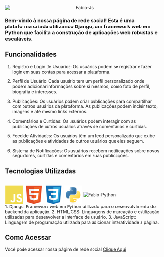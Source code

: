 <div style="text-align: center;">
  <img alt="Fabio-Js" src="https://github.com/Fabio-jr-SM/quazzy/assets/91484736/91ab8692-07c0-405a-9a9e-3334763c14ba" style="display: block; margin: 0 auto;">
</div>



### Bem-vindo à nossa página de rede social! Esta é uma plataforma criada utilizando Django, um framework web em Python que facilita a construção de aplicações web robustas e escaláveis.

## Funcionalidades
1. Registro e Login de Usuários: Os usuários podem se registrar e fazer login em suas contas para acessar a plataforma.

2. Perfil de Usuário: Cada usuário tem um perfil personalizado onde podem adicionar informações sobre si mesmos, como foto de perfil, biografia e interesses.

3. Publicações: Os usuários podem criar publicações para compartilhar com outros usuários da plataforma. As publicações podem incluir texto, imagens e até mesmo links externos.

4. Comentários e Curtidas: Os usuários podem interagir com as publicações de outros usuários através de comentários e curtidas.

5. Feed de Atividades: Os usuários têm um feed personalizado que exibe as publicações e atividades de outros usuários que eles seguem.

6. Sistema de Notificações: Os usuários recebem notificações sobre novos seguidores, curtidas e comentários em suas publicações.

## Tecnologias Utilizadas
<div style="display: inline_block"><br>
  <img align="center" alt="Fabio-Js" height="60" width="60" src="https://raw.githubusercontent.com/devicons/devicon/master/icons/javascript/javascript-plain.svg">
  <img align="center" alt="Fabio-HTML" height="60" width="60" src="https://raw.githubusercontent.com/devicons/devicon/master/icons/html5/html5-original.svg">
  <img align="center" alt="Fabio-CSS" height="60" width="60" src="https://raw.githubusercontent.com/devicons/devicon/master/icons/css3/css3-original.svg">
  <img align="center" alt="Fabio-Python" height="60" width="60" src="https://raw.githubusercontent.com/devicons/devicon/master/icons/python/python-original.svg">
  <img align="center" alt="Fabio-Python" height="60" width="60"  src="https://cdn.jsdelivr.net/gh/devicons/devicon@latest/icons/django/django-plain-wordmark.svg">
          
</div>
1. Django: Framework web em Python utilizado para o desenvolvimento do backend da aplicação.
2. HTML/CSS: Linguagens de marcação e estilização utilizadas para desenvolver a interface de usuário.
3. JavaScript: Linguagem de programação utilizada para adicionar interatividade à página.
   
## Como Acessar
Você pode acessar nossa página de rede social <a href="https://silvatayane.github.io/quazzy/">Clique Aqui</a>
